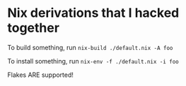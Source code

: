 # Nix derivations that I hacked together

To build something, run `nix-build ./default.nix -A foo`

To install something, run `nix-env -f ./default.nix -i foo`

Flakes ARE supported!